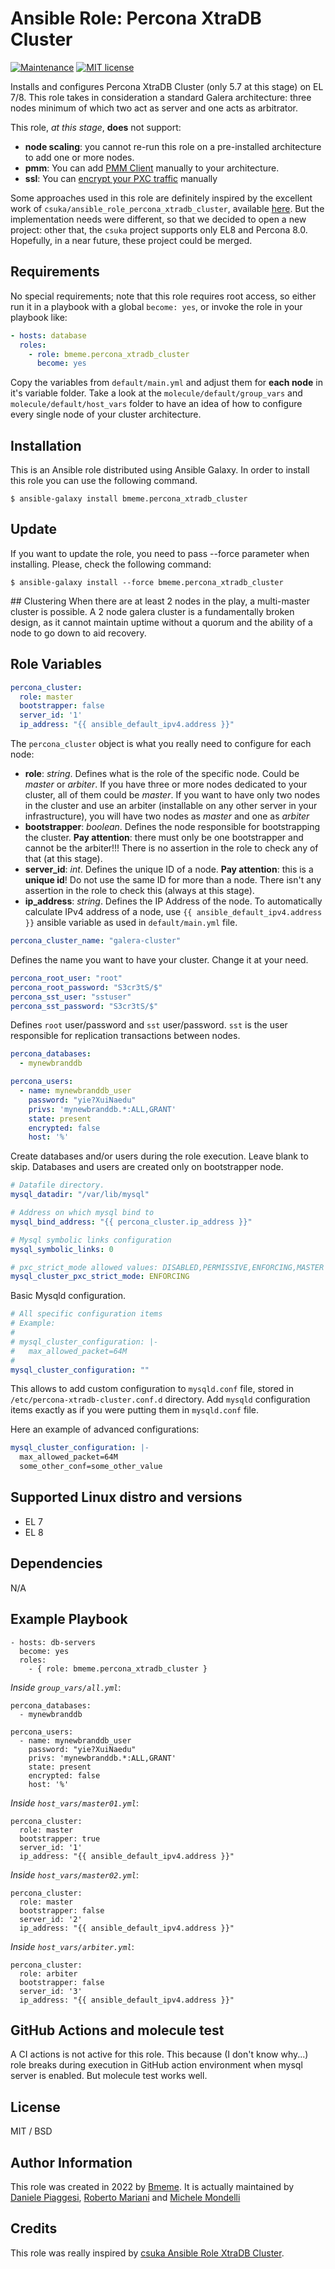 # Ansible Role: Percona XtraDB Cluster
[![Maintenance](https://img.shields.io/badge/Maintained%3F-yes-green.svg)](https://GitHub.com/Naereen/StrapDown.js/graphs/commit-activity)
[![MIT license](https://img.shields.io/badge/License-MIT-blue.svg)](https://lbesson.mit-license.org/)

Installs and configures Percona XtraDB Cluster (only 5.7 at this stage) on EL 7/8. This role takes in consideration a standard Galera architecture: three nodes minimum of which two act as server and one acts as arbitrator.

This role, *at this stage*, **does** not support:

* **node scaling**: you cannot re-run this role on a pre-installed architecture to add one or more nodes.
* **pmm**: You can add [PMM Client](https://docs.percona.com/percona-monitoring-and-management/setting-up/client/index.html) manually to your architecture.
* **ssl**: You can [encrypt your PXC traffic](https://docs.percona.com/percona-xtradb-cluster/5.7/security/encrypt-traffic.html) manually

Some approaches used in this role are definitely inspired by the excellent work of `csuka/ansible_role_percona_xtradb_cluster`, available [here](https://github.com/csuka/ansible_role_percona_xtradb_cluster). But the implementation needs were different, so that we decided to open a new project: other that, the `csuka` project supports only EL8 and Percona 8.0. Hopefully, in a near future, these project could be merged.


## Requirements
No special requirements; note that this role requires root access, so either run it in a playbook with a global `become: yes`, or invoke the role in your playbook like:

```yaml
- hosts: database
  roles:
    - role: bmeme.percona_xtradb_cluster
      become: yes
```

Copy the variables from `default/main.yml` and adjust them for **each node** in it's variable folder.
Take a look at the `molecule/default/group_vars` and `molecule/default/host_vars` folder to have an idea of how to configure every single node of your cluster architecture.

## Installation
This is an Ansible role distributed using Ansible Galaxy. In order to install this role you can use the following command.

`$ ansible-galaxy install bmeme.percona_xtradb_cluster `

## Update
If you want to update the role, you need to pass --force parameter when installing. Please, check the following command:

`$ ansible-galaxy install --force bmeme.percona_xtradb_cluster `

## Clustering
When there are at least 2 nodes in the play, a multi-master cluster is possible. A 2 node galera cluster is a fundamentally broken design, as it cannot maintain uptime without a quorum and the ability of a node to go down to aid recovery. 

## Role Variables 

```yaml
percona_cluster:
  role: master
  bootstrapper: false
  server_id: '1'
  ip_address: "{{ ansible_default_ipv4.address }}"
```
The `percona_cluster` object is what you really need to configure for each node:

* **role**: *string*. Defines what is the role of the specific node. Could be *master* or *arbiter*. If you have three or more nodes dedicated to your cluster, all of them could be *master*. If you want to have only two nodes in the cluster and use an arbiter (installable on any other server in your infrastructure), you will have two nodes as *master* and one as *arbiter*
* **bootstrapper**: *boolean*. Defines the node responsible for bootstrapping the cluster. **Pay attention**: there must only be one bootstrapper and cannot be the arbiter!!! There is no assertion in the role to check any of that (at this stage).
* **server_id**: *int*. Defines the unique ID of a node. **Pay attention**: this is a **unique id**! Do not use the same ID for more than a node. There isn't any assertion in the role to check this (always at this stage).
* **ip_address**: *string*. Defines the IP Address of the node. To automatically calculate IPv4 address of a node, use `{{ ansible_default_ipv4.address }}` ansible variable as used in `default/main.yml` file.

```yaml
percona_cluster_name: "galera-cluster"
```
Defines the name you want to have your cluster. Change it at your need.

```yaml
percona_root_user: "root"
percona_root_password: "S3cr3tS/$"
percona_sst_user: "sstuser"
percona_sst_password: "S3cr3tS/$"
```
Defines `root` user/password and `sst` user/password. `sst` is the user responsible for replication transactions between nodes.

```yaml
percona_databases:
  - mynewbranddb

percona_users:
  - name: mynewbranddb_user
    password: "yie?XuiNaedu"
    privs: 'mynewbranddb.*:ALL,GRANT'
    state: present
    encrypted: false
    host: '%'
```
Create databases and/or users during the role execution. Leave blank to skip. Databases and users are created only on bootstrapper node.

```yaml
# Datafile directory.
mysql_datadir: "/var/lib/mysql"

# Address on which mysql bind to
mysql_bind_address: "{{ percona_cluster.ip_address }}"

# Mysql symbolic links configuration
mysql_symbolic_links: 0

# pxc_strict_mode allowed values: DISABLED,PERMISSIVE,ENFORCING,MASTER
mysql_cluster_pxc_strict_mode: ENFORCING
```
Basic Mysqld configuration. 

```yaml
# All specific configuration items
# Example:
#
# mysql_cluster_configuration: |-
#   max_allowed_packet=64M
#
mysql_cluster_configuration: ""
```
This allows to add custom configuration to `mysqld.conf` file, stored in `/etc/percona-xtradb-cluster.conf.d` directory. Add `mysqld` configuration items exactly as if you were putting them in `mysqld.conf` file.

Here an example of advanced configurations:

```yaml
mysql_cluster_configuration: |-
  max_allowed_packet=64M
  some_other_conf=some_other_value
```

## Supported Linux distro and versions
- EL 7
- EL 8

## Dependencies
N/A

## Example Playbook
    - hosts: db-servers
      become: yes
      roles:
        - { role: bmeme.percona_xtradb_cluster }

*Inside `group_vars/all.yml`*:

	percona_databases:
	  - mynewbranddb
	
	percona_users:
	  - name: mynewbranddb_user
	    password: "yie?XuiNaedu"
	    privs: 'mynewbranddb.*:ALL,GRANT'
	    state: present
	    encrypted: false
	    host: '%'
	    
*Inside `host_vars/master01.yml`*:
	
	percona_cluster:
	  role: master
	  bootstrapper: true
	  server_id: '1'
	  ip_address: "{{ ansible_default_ipv4.address }}"

*Inside `host_vars/master02.yml`*:
	
	percona_cluster:
	  role: master
	  bootstrapper: false
	  server_id: '2'
	  ip_address: "{{ ansible_default_ipv4.address }}"
	  
*Inside `host_vars/arbiter.yml`*:
	
	percona_cluster:
	  role: arbiter
	  bootstrapper: false
	  server_id: '3'
	  ip_address: "{{ ansible_default_ipv4.address }}"
	  
## GitHub Actions and molecule test
A CI actions is not active for this role. This because (I don't know why...) role breaks during execution in GitHub action environment when mysql server is enabled. But molecule test works well.

## License
MIT / BSD

## Author Information
This role was created in 2022 by [Bmeme](https://www.bmeme.com). It is actually maintained by [Daniele Piaggesi](https://github.com/g0blin79), [Roberto Mariani](https://github.com/jean-louis) and [Michele Mondelli](https://github.com/Mithenks)

## Credits
This role was really inspired by [csuka Ansible Role XtraDB Cluster](https://github.com/csuka/ansible_role_percona_xtradb_cluster).